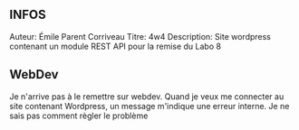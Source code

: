 ## INFOS ##

Auteur: Émile Parent Corriveau
Titre: 4w4
Description: Site wordpress contenant un module REST API pour la remise du Labo 8

## WebDev ##

Je n'arrive pas à le remettre sur webdev. Quand je veux me connecter au site contenant Wordpress, un message m'indique une erreur interne. Je ne sais pas comment règler le problème
